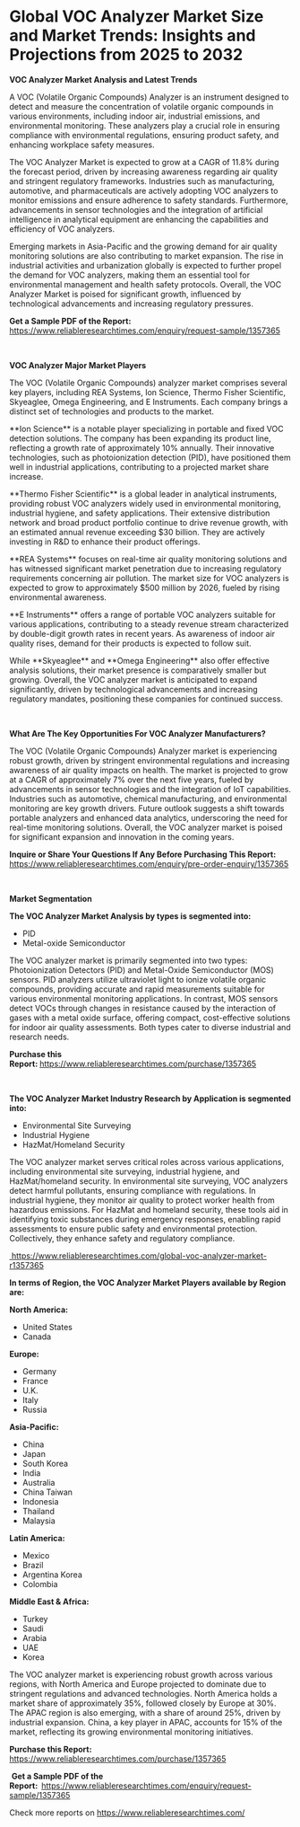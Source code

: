 <p><h1>Global VOC Analyzer Market Size and Market Trends: Insights and Projections from 2025 to 2032</h1></p><p><strong>VOC Analyzer Market Analysis and Latest Trends</strong></p>
<p><p>A VOC (Volatile Organic Compounds) Analyzer is an instrument designed to detect and measure the concentration of volatile organic compounds in various environments, including indoor air, industrial emissions, and environmental monitoring. These analyzers play a crucial role in ensuring compliance with environmental regulations, ensuring product safety, and enhancing workplace safety measures. </p><p>The VOC Analyzer Market is expected to grow at a CAGR of 11.8% during the forecast period, driven by increasing awareness regarding air quality and stringent regulatory frameworks. Industries such as manufacturing, automotive, and pharmaceuticals are actively adopting VOC analyzers to monitor emissions and ensure adherence to safety standards. Furthermore, advancements in sensor technologies and the integration of artificial intelligence in analytical equipment are enhancing the capabilities and efficiency of VOC analyzers. </p><p>Emerging markets in Asia-Pacific and the growing demand for air quality monitoring solutions are also contributing to market expansion. The rise in industrial activities and urbanization globally is expected to further propel the demand for VOC analyzers, making them an essential tool for environmental management and health safety protocols. Overall, the VOC Analyzer Market is poised for significant growth, influenced by technological advancements and increasing regulatory pressures.</p></p>
<p><strong>Get a Sample PDF of the Report:&nbsp;</strong> <a href="https://www.reliableresearchtimes.com/enquiry/request-sample/1357365?utm_campaign=2720&utm_medium=2&utm_source=Github&utm_content=ia&utm_term=08042025&utm_id=voc-analyzer">https://www.reliableresearchtimes.com/enquiry/request-sample/1357365</a></p>
<p>&nbsp;</p>
<p><strong>VOC Analyzer Major Market Players</strong></p>
<p><p>The VOC (Volatile Organic Compounds) analyzer market comprises several key players, including REA Systems, Ion Science, Thermo Fisher Scientific, Skyeaglee, Omega Engineering, and E Instruments. Each company brings a distinct set of technologies and products to the market.</p><p>**Ion Science** is a notable player specializing in portable and fixed VOC detection solutions. The company has been expanding its product line, reflecting a growth rate of approximately 10% annually. Their innovative technologies, such as photoionization detection (PID), have positioned them well in industrial applications, contributing to a projected market share increase.</p><p>**Thermo Fisher Scientific** is a global leader in analytical instruments, providing robust VOC analyzers widely used in environmental monitoring, industrial hygiene, and safety applications. Their extensive distribution network and broad product portfolio continue to drive revenue growth, with an estimated annual revenue exceeding $30 billion. They are actively investing in R&D to enhance their product offerings.</p><p>**REA Systems** focuses on real-time air quality monitoring solutions and has witnessed significant market penetration due to increasing regulatory requirements concerning air pollution. The market size for VOC analyzers is expected to grow to approximately $500 million by 2026, fueled by rising environmental awareness.</p><p>**E Instruments** offers a range of portable VOC analyzers suitable for various applications, contributing to a steady revenue stream characterized by double-digit growth rates in recent years. As awareness of indoor air quality rises, demand for their products is expected to follow suit.</p><p>While **Skyeaglee** and **Omega Engineering** also offer effective analysis solutions, their market presence is comparatively smaller but growing. Overall, the VOC analyzer market is anticipated to expand significantly, driven by technological advancements and increasing regulatory mandates, positioning these companies for continued success.</p></p>
<p>&nbsp;</p>
<p><strong>What Are The Key Opportunities For VOC Analyzer Manufacturers?</strong></p>
<p><p>The VOC (Volatile Organic Compounds) Analyzer market is experiencing robust growth, driven by stringent environmental regulations and increasing awareness of air quality impacts on health. The market is projected to grow at a CAGR of approximately 7% over the next five years, fueled by advancements in sensor technologies and the integration of IoT capabilities. Industries such as automotive, chemical manufacturing, and environmental monitoring are key growth drivers. Future outlook suggests a shift towards portable analyzers and enhanced data analytics, underscoring the need for real-time monitoring solutions. Overall, the VOC analyzer market is poised for significant expansion and innovation in the coming years.</p></p>
<p><strong>Inquire or Share Your Questions If Any Before Purchasing This Report:</strong> <a href="https://www.reliableresearchtimes.com/enquiry/pre-order-enquiry/1357365?utm_campaign=2720&utm_medium=2&utm_source=Github&utm_content=ia&utm_term=08042025&utm_id=voc-analyzer">https://www.reliableresearchtimes.com/enquiry/pre-order-enquiry/1357365</a></p>
<p>&nbsp;</p>
<p><strong>Market Segmentation</strong></p>
<p><strong>The VOC Analyzer Market Analysis by types is segmented into:</strong></p>
<p><ul><li>PID</li><li>Metal-oxide Semiconductor</li></ul></p>
<p><p>The VOC analyzer market is primarily segmented into two types: Photoionization Detectors (PID) and Metal-Oxide Semiconductor (MOS) sensors. PID analyzers utilize ultraviolet light to ionize volatile organic compounds, providing accurate and rapid measurements suitable for various environmental monitoring applications. In contrast, MOS sensors detect VOCs through changes in resistance caused by the interaction of gases with a metal oxide surface, offering compact, cost-effective solutions for indoor air quality assessments. Both types cater to diverse industrial and research needs.</p></p>
<p><strong>Purchase this Report:&nbsp;</strong><a href="https://www.reliableresearchtimes.com/purchase/1357365?utm_campaign=2720&utm_medium=2&utm_source=Github&utm_content=ia&utm_term=08042025&utm_id=voc-analyzer">https://www.reliableresearchtimes.com/purchase/1357365</a></p>
<p>&nbsp;</p>
<p><strong>The VOC Analyzer Market Industry Research by Application is segmented into:</strong></p>
<p><ul><li>Environmental Site Surveying</li><li>Industrial Hygiene</li><li>HazMat/Homeland Security</li></ul></p>
<p><p>The VOC analyzer market serves critical roles across various applications, including environmental site surveying, industrial hygiene, and HazMat/homeland security. In environmental site surveying, VOC analyzers detect harmful pollutants, ensuring compliance with regulations. In industrial hygiene, they monitor air quality to protect worker health from hazardous emissions. For HazMat and homeland security, these tools aid in identifying toxic substances during emergency responses, enabling rapid assessments to ensure public safety and environmental protection. Collectively, they enhance safety and regulatory compliance.</p></p>
<p><a href="https://www.reliableresearchtimes.com/global-voc-analyzer-market-r1357365?utm_campaign=2720&utm_medium=2&utm_source=Github&utm_content=ia&utm_term=08042025&utm_id=voc-analyzer">&nbsp;https://www.reliableresearchtimes.com/global-voc-analyzer-market-r1357365</a></p>
<p><strong>In terms of Region, the VOC Analyzer Market Players available by Region are:</strong></p>
<p>
    <p> <strong> North America: </strong>
        <ul>
            <li>United States</li>
            <li>Canada</li>
        </ul>
        </p> 
    <p> <strong> Europe: </strong>
        <ul>
            <li>Germany</li>
            <li>France</li>
            <li>U.K.</li>
            <li>Italy</li>
            <li>Russia</li>
        </ul>
        </p> 
    <p> <strong> Asia-Pacific: </strong>
        <ul>
            <li>China</li>
            <li>Japan</li>
            <li>South Korea</li>
            <li>India</li>
            <li>Australia</li>
            <li>China Taiwan</li>
            <li>Indonesia</li>
            <li>Thailand</li>
            <li>Malaysia</li>
        </ul>
        </p> 
    <p> <strong> Latin America: </strong>
        <ul>
            <li>Mexico</li>
            <li>Brazil</li>
            <li>Argentina Korea</li>
            <li>Colombia</li>
        </ul>
        </p> 
    <p> <strong> Middle East & Africa: </strong>
        <ul>
            <li>Turkey</li>
            <li>Saudi</li>
            <li>Arabia</li>
            <li>UAE</li>
            <li>Korea</li>
        </ul>
    </p>
    </p>
<p><p>The VOC analyzer market is experiencing robust growth across various regions, with North America and Europe projected to dominate due to stringent regulations and advanced technologies. North America holds a market share of approximately 35%, followed closely by Europe at 30%. The APAC region is also emerging, with a share of around 25%, driven by industrial expansion. China, a key player in APAC, accounts for 15% of the market, reflecting its growing environmental monitoring initiatives.</p></p>
<p><strong>Purchase this Report: </strong><a href="https://www.reliableresearchtimes.com/purchase/1357365?utm_campaign=2720&utm_medium=2&utm_source=Github&utm_content=ia&utm_term=08042025&utm_id=voc-analyzer">https://www.reliableresearchtimes.com/purchase/1357365</a></p>
<p>&nbsp;<strong>Get a Sample PDF of the Report:&nbsp;&nbsp;</strong><a href="https://www.reliableresearchtimes.com/enquiry/request-sample/1357365?utm_campaign=2720&utm_medium=2&utm_source=Github&utm_content=ia&utm_term=08042025&utm_id=voc-analyzer">https://www.reliableresearchtimes.com/enquiry/request-sample/1357365</a></p>
<p><strong></strong></p>
<p>Check more reports on <a href="https://www.reliableresearchtimes.com/?utm_campaign=2720&utm_medium=2&utm_source=Github&utm_content=ia&utm_term=08042025&utm_id=voc-analyzer">https://www.reliableresearchtimes.com/</a></p>